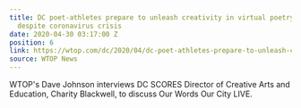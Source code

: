 ```yaml
---
title: DC poet-athletes prepare to unleash creativity in virtual poetry showcase,
  despite coronavirus crisis
date: 2020-04-30 03:17:00 Z
position: 6
link: https://wtop.com/dc/2020/04/dc-poet-athletes-prepare-to-unleash-creativity-in-virtual-poetry-showcase-despite-coronavirus-crisis/
source: WTOP News
---
```


WTOP's Dave Johnson interviews DC SCORES Director of Creative Arts and Education, Charity Blackwell, to discuss Our Words Our City LIVE.